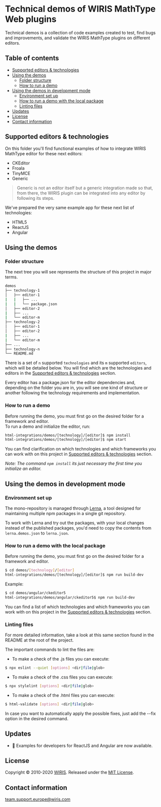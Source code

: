 # Technical demos of WIRIS MathType Web plugins

Technical demos is a collection of code examples created to test, find bugs and improvements, and validate the WIRIS MathType plugins on different editors.

## Table of contents

- [Supported editors & technologies](#supported-editors--technologies)
- [Using the demos](#using-the-demos)
    - [Folder structure](#folder-structure)
    - [How to run a demo](#how-to-run-a-demo)
- [Using the demos in development mode](#using-the-demos-in-development-mode)
    - [Environment set up](#environment-set-up)
    - [How to run a demo with the local package](#how-to-run-a-demo-with-the-local-package)
    - [Linting files](#linting-files)
- [Updates](#updates)
- [License](#license)
- [Contact information](#contact-information)

## Supported editors & technologies

On this folder you'll find functional examples of how to integrate WIRIS MathType editor for these next editors:

- CKEditor
- Froala
- TinyMCE
- Generic

>Generic is not an editor itself but a generic integration made so that, from there, the WIRIS plugin can be integrated into any editor by following its steps.

We've prepared the very same example app for these next list of technologies:

- HTML5
- ReactJS 
- Angular 

## Using the demos

### Folder structure

The next tree you will see represents the structure of this project in major terms. 

```bash
demos
├── technology-1
│   ├── editor-1
|   |   ├── ...
|   |   └── package.json
│   ├── editor-2
|   ├── ...
|   └── editor-m
├── technology-2
│   ├── editor-1
│   ├── editor-2
|   ├── ...
|   └── editor-m
├── ...
├── technology-n
└── README.md
```

There is a set of `n` supported `technologies` and its `m` supported `editors`, which will be detailed below. You will find which are the technologies and editors in the [Supported editors & technologies](#supported-editors-&-technologies) section.

Every editor has a package.json for the editor dependencies and, depending on the folder you are in, you will see one kind of structure or another following the technology requirements and implementation.

### How to run a demo

Before running the demo, you must first go on the desired folder for a framework and editor.<br>
To run a demo and initialize the editor, run:

```sh
html-integrations/demos/[technology]/[editor]$ npm install
html-integrations/demos/[technology]/[editor]$ npm start
```

You can find clarification on which technologies and which frameworks you can work with on this project in [Supported editors & technologies](#supported-editors-technologies) section.

*Note: The command `npm install` its just necessary the first time you initialize an editor.*

## Using the demos in development mode

### Environment set up

The mono-repository is managed through [Lerna](https://lerna.js.org/), a tool
designed for maintaining multiple npm packages in a single git repository.

To work with Lerna and try out the packages, with your local changes instead of the published packages, you'd need to copy the contents from `lerna.demos.json` to `lerna.json`.

### How to run a demo with the local package

Before running the demo, you must first go on the desired folder for a framework and editor.<br>

```sh
$ cd demos/[technology]/[editor]
html-integrations/demos/[technology]/[editor]$ npm run build-dev
```

Example:

```sh
$ cd demos/angular/ckeditor5
html-integrations/demos/angular/ckeditor5$ npm run build-dev
```


You can find a list of which technologies and which frameworks you can work with on this project in the [Supported editors & technologies](#supported-editors-&-technologies) section.


### Linting files

For more detailed information, take a look at this same section found in the README at the root of the project.

The important commands to lint the files are:

* To make a check of the .js files you can execute:
```sh
$ npx eslint --quiet [options] <dir|file|glob>
```

* To make a check of the .css files you can execute:
```sh
$ npx stylelint [options] <dir|file|glob>
```

* To make a check of the .html files you can execute:
```sh
$ html-validate [options] <dir|file|glob>
```

In case you want to automatically apply the possible fixes, just add the --fix option in the desired command.

## Updates

- :tada: Examples for developers for ReactJS and Angular are now available.


## License

Copyright © 2010-2020 [WIRIS](http://www.wiris.com). Released under the [MIT License](../LICENSE).

## Contact information

team.support.europe@wiris.com

